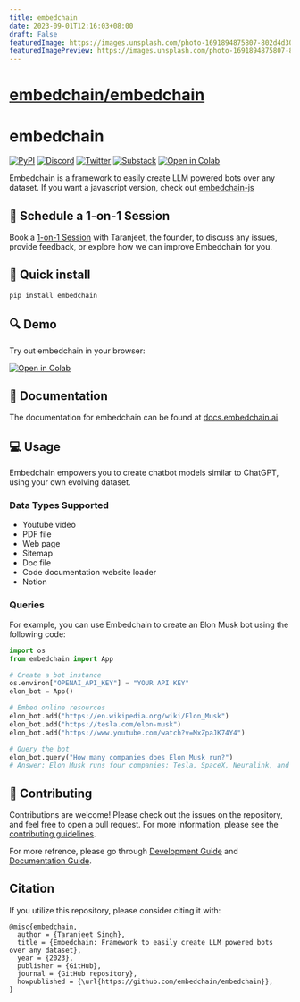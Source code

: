 ```yaml
---
title: embedchain
date: 2023-09-01T12:16:03+08:00
draft: False
featuredImage: https://images.unsplash.com/photo-1691894875807-802d4d30d0fa?ixid=M3w0NjAwMjJ8MHwxfHJhbmRvbXx8fHx8fHx8fDE2OTM1NDE2ODl8&ixlib=rb-4.0.3
featuredImagePreview: https://images.unsplash.com/photo-1691894875807-802d4d30d0fa?ixid=M3w0NjAwMjJ8MHwxfHJhbmRvbXx8fHx8fHx8fDE2OTM1NDE2ODl8&ixlib=rb-4.0.3
---
```


# [embedchain/embedchain](https://github.com/embedchain/embedchain)

# embedchain

[![PyPI](https://img.shields.io/pypi/v/embedchain)](https://pypi.org/project/embedchain/)
[![Discord](https://dcbadge.vercel.app/api/server/6PzXDgEjG5?style=flat)](https://discord.gg/CUU9FPhRNt)
[![Twitter](https://img.shields.io/twitter/follow/embedchain)](https://twitter.com/embedchain)
[![Substack](https://img.shields.io/badge/Substack-%23006f5c.svg?logo=substack)](https://embedchain.substack.com/)
[![Open in Colab](https://camo.githubusercontent.com/84f0493939e0c4de4e6dbe113251b4bfb5353e57134ffd9fcab6b8714514d4d1/68747470733a2f2f636f6c61622e72657365617263682e676f6f676c652e636f6d2f6173736574732f636f6c61622d62616467652e737667)](https://colab.research.google.com/drive/138lMWhENGeEu7Q1-6lNbNTHGLZXBBz_B?usp=sharing)

Embedchain is a framework to easily create LLM powered bots over any dataset. If you want a javascript version, check out [embedchain-js](https://github.com/embedchain/embedchainjs)

## 🤝 Schedule a 1-on-1 Session

Book a [1-on-1 Session](https://cal.com/taranjeetio/ec) with Taranjeet, the founder, to discuss any issues, provide feedback, or explore how we can improve Embedchain for you.

## 🔧 Quick install

```bash
pip install embedchain
```

## 🔍 Demo

Try out embedchain in your browser:

[![Open in Colab](https://camo.githubusercontent.com/84f0493939e0c4de4e6dbe113251b4bfb5353e57134ffd9fcab6b8714514d4d1/68747470733a2f2f636f6c61622e72657365617263682e676f6f676c652e636f6d2f6173736574732f636f6c61622d62616467652e737667)](https://colab.research.google.com/drive/138lMWhENGeEu7Q1-6lNbNTHGLZXBBz_B?usp=sharing)

## 📖 Documentation

The documentation for embedchain can be found at [docs.embedchain.ai](https://docs.embedchain.ai).

## 💻 Usage

Embedchain empowers you to create chatbot models similar to ChatGPT, using your own evolving dataset.

### Data Types Supported

* Youtube video
* PDF file
* Web page
* Sitemap
* Doc file
* Code documentation website loader
* Notion

### Queries

For example, you can use Embedchain to create an Elon Musk bot using the following code:

```python
import os
from embedchain import App

# Create a bot instance
os.environ["OPENAI_API_KEY"] = "YOUR API KEY"
elon_bot = App()

# Embed online resources
elon_bot.add("https://en.wikipedia.org/wiki/Elon_Musk")
elon_bot.add("https://tesla.com/elon-musk")
elon_bot.add("https://www.youtube.com/watch?v=MxZpaJK74Y4")

# Query the bot
elon_bot.query("How many companies does Elon Musk run?")
# Answer: Elon Musk runs four companies: Tesla, SpaceX, Neuralink, and The Boring Company
```

## 🤝 Contributing

Contributions are welcome! Please check out the issues on the repository, and feel free to open a pull request.
For more information, please see the [contributing guidelines](CONTRIBUTING.md).

For more refrence, please go through [Development Guide](https://docs.embedchain.ai/contribution/dev) and [Documentation Guide](https://docs.embedchain.ai/contribution/docs).


## Citation

If you utilize this repository, please consider citing it with:

```
@misc{embedchain,
  author = {Taranjeet Singh},
  title = {Embedchain: Framework to easily create LLM powered bots over any dataset},
  year = {2023},
  publisher = {GitHub},
  journal = {GitHub repository},
  howpublished = {\url{https://github.com/embedchain/embedchain}},
}
```

